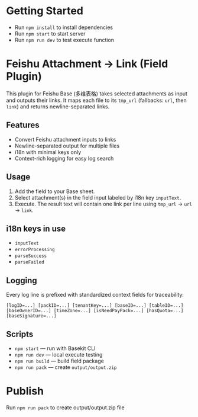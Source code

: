 # Getting Started

- Run `npm install` to install dependencies
- Run `npm start` to start server
- Run `npm run dev` to test execute function

# Feishu Attachment → Link (Field Plugin)

This plugin for Feishu Base (多维表格) takes selected attachments as input and outputs their links. It maps each file to its `tmp_url` (fallbacks: `url`, then `link`) and returns newline-separated links.

## Features

- Convert Feishu attachment inputs to links
- Newline-separated output for multiple files
- i18n with minimal keys only
- Context-rich logging for easy log search

## Usage

1. Add the field to your Base sheet.
2. Select attachment(s) in the field input labeled by i18n key `inputText`.
3. Execute. The result text will contain one link per line using `tmp_url` → `url` → `link`.

## i18n keys in use

- `inputText`
- `errorProcessing`
- `parseSuccess`
- `parseFailed`

## Logging

Every log line is prefixed with standardized context fields for traceability:

`[logID=...] [packID=...] [tenantKey=...] [baseID=...] [tableID=...] [baseOwnerID=...] [timeZone=...] [isNeedPayPack=...] [hasQuota=...] [baseSignature=...]`

## Scripts

- `npm start` — run with Basekit CLI
- `npm run dev` — local execute testing
- `npm run build` — build field package
- `npm run pack` — create `output/output.zip`

# Publish

Run `npm run pack` to create output/output.zip file

